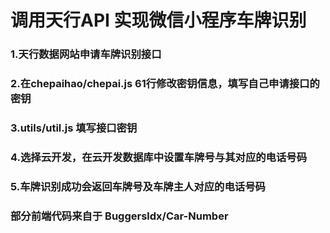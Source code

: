 # 调用天行API 实现微信小程序车牌识别
### 1.天行数据网站申请车牌识别接口 
### 2.在chepaihao/chepai.js 61行修改密钥信息，填写自己申请接口的密钥
### 3.utils/util.js  填写接口密钥
### 4.选择云开发，在云开发数据库中设置车牌号与其对应的电话号码
### 5.车牌识别成功会返回车牌号及车牌主人对应的电话号码
### 部分前端代码来自于 Buggersldx/Car-Number
